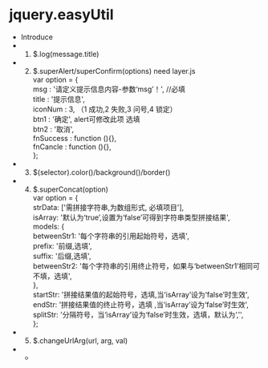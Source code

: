 # jquery.easyUtil</br>
 * Introduce</br>
 * 1. $.log(message.title)</br>
 * 2. $.superAlert/superConfirm(options)   need layer.js</br>
 				var option = {</br>
						msg : '请定义提示信息内容-参数‘msg’！',  //必填</br>
						title : '提示信息',</br>
						iconNum : 3, （1 成功,2 失败,3 问号,4 锁定）</br>
						btn1 : '确定', alert可修改此项 选填</br>
						btn2 : '取消',</br>
						fnSuccess : function (){},</br>
						fnCancle : function (){},</br>
				};</br>
 * 3. $(selector).color()/background()/border()</br>
 * 4. $.superConcat(option)</br>
        var option = {					</br>
					strData: ['需拼接字符串,为数组形式, 必填项目'], </br>
					isArray: '默认为‘true’,设置为‘false’可得到字符串类型拼接结果', </br>
					models: {</br>
						betweenStr1: '每个字符串的引用起始符号，选填', </br>
						prefix: '前缀,选填',</br>
						suffix: '后缀,选填', </br>
						betweenStr2: '每个字符串的引用终止符号，如果与‘betweenStr1’相同可不填，选填', </br>	
					},</br>
					startStr: '拼接结果值的起始符号，选填,当‘isArray’设为‘false’时生效', </br>
					endStr: '拼接结果值的终止符号，选填 ,当‘isArray’设为‘false’时生效', </br>
					splitStr: '分隔符号，当‘isArray’设为‘false’时生效，选填，默认为‘,’', </br>
				};</br> 
 * 5. $.changeUrlArg(url, arg, val)</br>
 * *
